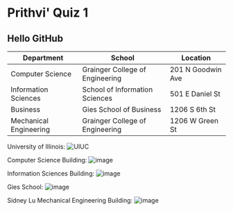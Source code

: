 # Prithvi' Quiz 1

## Hello GitHub

**Department**         | **School**                        | **Location**      |
-----------------------| --------------------------------  | ---------------   |
Computer Science       | Grainger College of Engineering   | 201 N Goodwin Ave |
Information Sciences   | School of Information Sciences    | 501 E Daniel St   |
Business               | Gies School of Business           | 1206 S 6th St     |
Mechanical Engineering | Grainger College of Engineering   | 1206 W Green St   |

University of Illinois:
![UIUC](https://github.com/Prithvi-Bellamkonda/Project-Management/assets/88057102/51b5d5e2-51ce-4eda-8a41-b13966299438)

Computer Science Building:
![image](https://github.com/Prithvi-Bellamkonda/Project-Management/assets/88057102/ecd9d7e5-f311-4890-af73-555a12077fea)

Information Sciences Building:
![image](https://github.com/Prithvi-Bellamkonda/Project-Management/assets/88057102/d285482c-bc22-46c6-a868-87c9079bf9eb)

Gies School:
![image](https://github.com/Prithvi-Bellamkonda/Project-Management/assets/88057102/4e5b7df7-776d-4be5-a4a6-6640a596d7aa)

Sidney Lu Mechanical Engineering Building:
![image](https://github.com/Prithvi-Bellamkonda/Project-Management/assets/88057102/8d39a60b-225d-47ee-a8ea-796bb38936a0)
